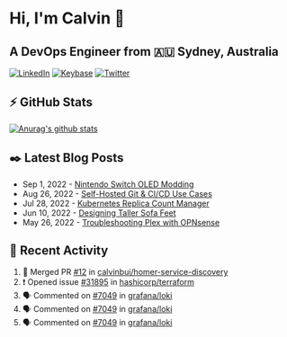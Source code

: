 # Hi, I'm Calvin 🍭
## A DevOps Engineer from 🇦🇺 Sydney, Australia</h3>

[![LinkedIn](https://img.shields.io/badge/-c–bui-0077B5?style=flat-square&labelColor=0077B5&logo=LinkedIn&logoColor=white)](https://www.linkedin.com/in/c-bui/)
[![Keybase](https://img.shields.io/badge/-calvinbui-ff6f21?style=flat-square&labelColor=ff6f21&logo=Keybase&logoColor=white)](https://keybase.io/calvinbui)
[![Twitter](https://img.shields.io/badge/-ASAPCalvin-1DA1F2?style=flat-square&labelColor=1DA1F2&logo=Twitter&logoColor=white)](https://twitter.com/ASAPCalvin)

<!-- https://github.com/rishavanand/github-profilinator -->
## ⚡ GitHub Stats
[![Anurag's github stats](https://github-readme-stats.vercel.app/api?username=calvinbui&count_private=true&hide_title=true)](https://github.com/anuraghazra/github-readme-stats)

<!-- https://github.com/gautamkrishnar/blog-post-workflow -->
## ✒️ Latest Blog Posts

<!-- BLOG-POST-LIST:START -->
- Sep 1, 2022 - [Nintendo Switch OLED Modding](https://calvin.me/nintendo-switch-oled-modding)
- Aug 26, 2022 - [Self-Hosted Git &amp; CI/CD Use Cases](https://calvin.me/self-hosted-git-cicd-use-cases)
- Jul 28, 2022 - [Kubernetes Replica Count Manager](https://calvin.me/kubernetes-replica-count-manager)
- Jun 10, 2022 - [Designing Taller Sofa Feet](https://calvin.me/designing-taller-sofa-feet)
- May 26, 2022 - [Troubleshooting Plex with OPNsense](https://calvin.me/plex-with-dns-over-tls)

<!-- BLOG-POST-LIST:END -->

## 🏃‍ Recent Activity

<!--START_SECTION:activity-->
1. 🎉 Merged PR [#12](https://github.com/calvinbui/homer-service-discovery/pull/12) in [calvinbui/homer-service-discovery](https://github.com/calvinbui/homer-service-discovery)
2. ❗️ Opened issue [#31895](https://github.com/hashicorp/terraform/issues/31895) in [hashicorp/terraform](https://github.com/hashicorp/terraform)
3. 🗣 Commented on [#7049](https://github.com/grafana/loki/issues/7049) in [grafana/loki](https://github.com/grafana/loki)
4. 🗣 Commented on [#7049](https://github.com/grafana/loki/issues/7049) in [grafana/loki](https://github.com/grafana/loki)
5. 🗣 Commented on [#7049](https://github.com/grafana/loki/issues/7049) in [grafana/loki](https://github.com/grafana/loki)
<!--END_SECTION:activity-->
